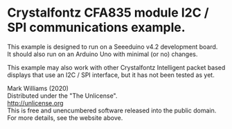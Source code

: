  # Crystalfontz CFA835 module I2C / SPI communications example.
 
 This example is designed to run on a Seeeduino v4.2 development board.  
 It should also run on an Arduino Uno with minimal (or no) changes.  

 This example may also work with other Crystalfontz Intelligent packet based
 displays that use an I2C / SPI interface, but it has not been tested as yet.  

 Mark Williams (2020)  
 Distributed under the "The Unlicense".  
 http://unlicense.org  
 This is free and unencumbered software released into the public domain.  
 For more details, see the website above.  
